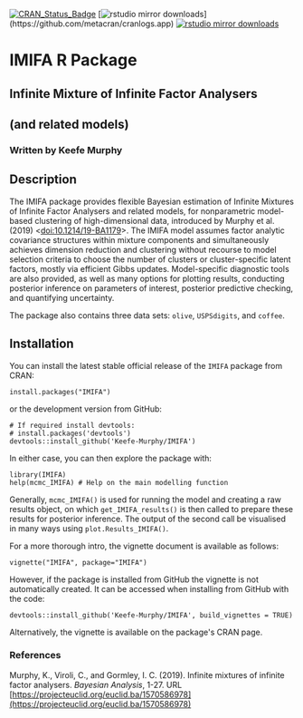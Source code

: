 [![CRAN_Status_Badge](https://www.r-pkg.org/badges/version/IMIFA)](https://cran.r-project.org/package=IMIFA)
[![rstudio mirror downloads](https://cranlogs.r-pkg.org/badges/IMIFA?)](https://github.com/metacran/cranlogs.app)
[![rstudio mirror downloads](https://cranlogs.r-pkg.org/badges/grand-total/IMIFA?color=82b4e8)](https://github.com/metacran/cranlogs.app)

# IMIFA R Package
## Infinite Mixture of Infinite Factor Analysers
## (and related models)
### Written by Keefe Murphy

## Description

The IMIFA package provides flexible Bayesian estimation of Infinite Mixtures of Infinite Factor Analysers and related models, for nonparametric model-based clustering of high-dimensional data, introduced by Murphy et al. (2019) <[doi:10.1214/19-BA1179](https://projecteuclid.org/euclid.ba/1570586978)>. The IMIFA model assumes factor analytic covariance structures within mixture components and simultaneously achieves dimension reduction and clustering without recourse to model selection criteria to choose the number of clusters or cluster-specific latent factors, mostly via efficient Gibbs updates. Model-specific diagnostic tools are also provided, as well as many options for plotting results, conducting posterior inference on parameters of interest, posterior predictive checking, and quantifying uncertainty.

The package also contains three data sets: `olive`, `USPSdigits`, and `coffee`.

## Installation

You can install the latest stable official release of the `IMIFA` package from CRAN:

```
install.packages("IMIFA")
```

or the development version from GitHub:

```
# If required install devtools:  
# install.packages('devtools')  
devtools::install_github('Keefe-Murphy/IMIFA')
```

In either case, you can then explore the package with:

```
library(IMIFA)
help(mcmc_IMIFA) # Help on the main modelling function
```

Generally, `mcmc_IMIFA()` is used for running the model and creating a raw results object, on which `get_IMIFA_results()` is then called to prepare these results for posterior inference. The output of the second call be visualised in many ways using `plot.Results_IMIFA()`.

For a more thorough intro, the vignette document is available as follows:

```
vignette("IMIFA", package="IMIFA")
```

However, if the package is installed from GitHub the vignette is not automatically created. It can be accessed when installing from GitHub with the code:

```
devtools::install_github('Keefe-Murphy/IMIFA', build_vignettes = TRUE)
```

Alternatively, the vignette is available on the package's CRAN page.

### References
Murphy, K., Viroli, C., and Gormley, I. C. (2019). Infinite mixtures of infinite factor analysers. _Bayesian Analysis_, 1-27. URL [https://projecteuclid.org/euclid.ba/1570586978](https://projecteuclid.org/euclid.ba/1570586978)
